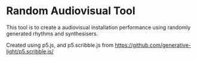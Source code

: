 # Random Audiovisual Tool

This tool is to create a audiovisual installation performance using randomly generated rhythms and synthesisers.

Created using p5.js, and p5.scribble.js from https://github.com/generative-light/p5.scribble.js/
